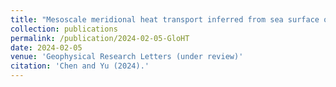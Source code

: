 ```yaml
---
title: "Mesoscale meridional heat transport inferred from sea surface observations"
collection: publications
permalink: /publication/2024-02-05-GloHT
date: 2024-02-05
venue: 'Geophysical Research Letters (under review)'
citation: 'Chen and Yu (2024).'
---
```

